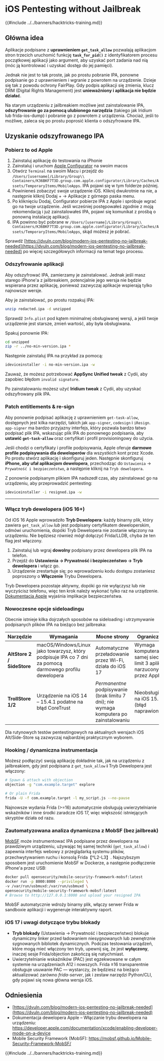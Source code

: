 # iOS Pentesting without Jailbreak

{{#include ../../banners/hacktricks-training.md}}

## Główna idea

Aplikacje podpisane z **uprawnieniem `get_task_allow`** pozwalają aplikacjom stron trzecich uruchomić funkcję **`task_for_pid()`** z identyfikatorem procesu początkowej aplikacji jako argument, aby uzyskać port zadania nad nią (móc ją kontrolować i uzyskać dostęp do jej pamięci).

Jednak nie jest to tak proste, jak po prostu pobranie IPA, ponowne podpisanie go z uprawnieniem i wgranie z powrotem na urządzenie. Dzieje się tak z powodu ochrony FairPlay. Gdy podpis aplikacji się zmienia, klucz DRM (Digital Rights Management) jest **unieważniony i aplikacja nie będzie działać**.

Na starym urządzeniu z jailbreakiem możliwe jest zainstalowanie IPA, **odszyfrowanie go za pomocą ulubionego narzędzia** (takiego jak Iridium lub frida-ios-dump) i pobranie go z powrotem z urządzenia. Chociaż, jeśli to możliwe, zaleca się po prostu poprosić klienta o odszyfrowane IPA.


## Uzyskanie odszyfrowanego IPA

### Pobierz to od Apple

1. Zainstaluj aplikację do testowania na iPhonie
2. Zainstaluj i uruchom [Apple Configurator](https://apps.apple.com/au/app/apple-configurator/id1037126344?mt=12) na swoim macos
3. Otwórz `Terminal` na swoim Macu i przejdź do `/Users/[username]/Library/Group\\ Containers/K36BKF7T3D.group.com.apple.configurator/Library/Caches/Assets/TemporaryItems/MobileApps`. IPA pojawi się w tym folderze później.
4. Powinieneś zobaczyć swoje urządzenie iOS. Kliknij dwukrotnie na nie, a następnie kliknij Dodaj + → Aplikacje z górnego paska menu.
5. Po kliknięciu Dodaj, Configurator pobierze IPA z Apple i spróbuje wgrać go na twoje urządzenie. Jeśli wcześniej postępowałeś zgodnie z moją rekomendacją i już zainstalowałeś IPA, pojawi się komunikat z prośbą o ponowną instalację aplikacji.
6. IPA powinno być pobrane w `/Users/[username]/Library/Group\\ Containers/K36BKF7T3D.group.com.apple.configurator/Library/Caches/Assets/TemporaryItems/MobileApps`, skąd możesz je pobrać.

Sprawdź [https://dvuln.com/blog/modern-ios-pentesting-no-jailbreak-needed](https://dvuln.com/blog/modern-ios-pentesting-no-jailbreak-needed) po więcej szczegółowych informacji na temat tego procesu.


### Odszyfrowanie aplikacji

Aby odszyfrować IPA, zamierzamy je zainstalować. Jednak jeśli masz starego iPhone'a z jailbreakiem, potencjalnie jego wersja nie będzie wspierana przez aplikację, ponieważ zazwyczaj aplikacje wspierają tylko najnowsze wersje.

Aby je zainstalować, po prostu rozpakuj IPA:
```bash
unzip redacted.ipa -d unzipped
```
Sprawdź `Info.plist` pod kątem minimalnej obsługiwanej wersji, a jeśli twoje urządzenie jest starsze, zmień wartość, aby była obsługiwana.

Spakuj ponownie IPA:
```bash
cd unzipped
zip -r ../no-min-version.ipa *
```
Następnie zainstaluj IPA na przykład za pomocą:
```bash
ideviceinstaller -i no-min-version.ipa -w
```
Zauważ, że możesz potrzebować **AppSync Unified tweak** z Cydii, aby zapobiec błędom `invalid signature`.

Po zainstalowaniu możesz użyć **Iridium tweak** z Cydii, aby uzyskać odszyfrowany plik IPA.


### Patch entitlements & re-sign

Aby ponownie podpisać aplikację z uprawnieniem `get-task-allow`, dostępnych jest kilka narzędzi, takich jak `app-signer`, `codesign` i `iResign`. `app-signer` ma bardzo przyjazny interfejs, który pozwala bardzo łatwo podpisać plik IPA, wskazując plik IPA do ponownego podpisania, aby **ustawić `get-task-allow`** oraz certyfikat i profil provisioningowy do użycia.

Jeśli chodzi o certyfikaty i profile podpisywania, Apple oferuje **darmowe profile podpisywania dla deweloperów** dla wszystkich kont przez Xcode. Po prostu stwórz aplikację i skonfiguruj jeden. Następnie skonfiguruj **iPhone, aby ufał aplikacjom dewelopera**, przechodząc do `Ustawienia` → `Prywatność i bezpieczeństwo`, a następnie kliknij na `Tryb dewelopera`.

Z ponownie podpisanym plikiem IPA nadszedł czas, aby zainstalować go na urządzeniu, aby przeprowadzić pentesting:
```bash
ideviceinstaller -i resigned.ipa -w
```
---

### Włącz tryb dewelopera (iOS 16+)

Od iOS 16 Apple wprowadziło **Tryb Dewelopera**: każdy binarny plik, który zawiera `get_task_allow` *lub* jest podpisany certyfikatem deweloperskim, odmówi uruchomienia, dopóki Tryb Dewelopera nie zostanie włączony na urządzeniu. Nie będziesz również mógł dołączyć Frida/LLDB, chyba że ten flag jest włączony.

1. Zainstaluj lub wgraj **dowolny** podpisany przez dewelopera plik IPA na telefon.
2. Przejdź do **Ustawienia → Prywatność i bezpieczeństwo → Tryb dewelopera** i włącz go.
3. Urządzenie zrestartuje się; po wprowadzeniu kodu dostępu zostaniesz poproszony o **Włączenie** Trybu Dewelopera.

Tryb Dewelopera pozostaje aktywny, dopóki go nie wyłączysz lub nie wyczyścisz telefonu, więc ten krok należy wykonać tylko raz na urządzenie. [Dokumentacja Apple](https://developer.apple.com/documentation/xcode/enabling-developer-mode-on-a-device) wyjaśnia implikacje bezpieczeństwa.

### Nowoczesne opcje sideloadingu

Obecnie istnieje kilka dojrzałych sposobów na sideloading i utrzymywanie podpisanych plików IPA na bieżąco bez jailbreaka:

| Narzędzie | Wymagania | Mocne strony | Ograniczenia |
|-----------|-----------|--------------|--------------|
| **AltStore 2 / SideStore** | macOS/Windows/Linux jako towarzysz, który podpisuje IPA co 7 dni za pomocą darmowego profilu dewelopera | Automatyczne przeładowanie przez Wi-Fi, działa do iOS 17 | Wymaga komputera w tej samej sieci, limit 3 aplikacji narzucony przez Apple |
| **TrollStore 1/2** | Urządzenie na iOS 14 – 15.4.1 podatne na błąd CoreTrust | *Permanentne* podpisywanie (brak limitu 7 dni); nie wymaga komputera po zainstalowaniu | Nieobsługiwane na iOS 15.5+ (błąd naprawiony) |

Dla rutynowych testów pentestingowych na aktualnych wersjach iOS Alt/Side-Store są zazwyczaj najbardziej praktycznym wyborem.

### Hooking / dynamiczna instrumentacja

Możesz podłączyć swoją aplikację dokładnie tak, jak na urządzeniu z jailbreakiem, gdy jest podpisana z `get_task_allow` **i** Tryb Dewelopera jest włączony:
```bash
# Spawn & attach with objection
objection -g "com.example.target" explore

# Or plain Frida
frida -U -f com.example.target -l my_script.js --no-pause
```
Najnowsze wydania Frida (>=16) automatycznie obsługują uwierzytelnianie wskaźników i inne środki zaradcze iOS 17, więc większość istniejących skryptów działa od razu.

### Zautomatyzowana analiza dynamiczna z MobSF (bez jailbreak)

[MobSF](https://mobsf.github.io/Mobile-Security-Framework-MobSF/) może instrumentować IPA podpisane przez dewelopera na prawdziwym urządzeniu, używając tej samej techniki (`get_task_allow`) i zapewnia interfejs webowy z przeglądarką systemu plików, przechwytywaniem ruchu i konsolą Frida【†L2-L3】. Najszybszym sposobem jest uruchomienie MobSF w Dockerze, a następnie podłączenie iPhone'a przez USB:
```bash
docker pull opensecurity/mobile-security-framework-mobsf:latest
docker run -p 8000:8000 --privileged \
-v /var/run/usbmuxd:/var/run/usbmuxd \
opensecurity/mobile-security-framework-mobsf:latest
# Browse to http://127.0.0.1:8000 and upload your resigned IPA
```
MobSF automatycznie wdroży binarny plik, włączy serwer Frida w sandboxie aplikacji i wygeneruje interaktywny raport.

### iOS 17 i uwagi dotyczące trybu blokady

* **Tryb blokady** (Ustawienia → Prywatność i bezpieczeństwo) blokuje dynamiczny linker przed ładowaniem niesygnowanych lub zewnętrznie sygnowanych bibliotek dynamicznych. Podczas testowania urządzeń, które mogą mieć włączony ten tryb, upewnij się, że jest **wyłączony**, inaczej sesje Frida/objection zakończą się natychmiast.
* Uwierzytelnianie wskaźników (PAC) jest egzekwowane w całym systemie na urządzeniach A12 i nowszych. Frida ≥16 transparentnie obsługuje usuwanie PAC — wystarczy, że będziesz na bieżąco aktualizować zarówno *frida-server*, jak i zestaw narzędzi Python/CLI, gdy pojawi się nowa główna wersja iOS.

## Odniesienia

- [https://dvuln.com/blog/modern-ios-pentesting-no-jailbreak-needed](https://dvuln.com/blog/modern-ios-pentesting-no-jailbreak-needed)
- Dokumentacja dewelopera Apple – Włączanie trybu dewelopera na urządzeniu: <https://developer.apple.com/documentation/xcode/enabling-developer-mode-on-a-device>
- Mobile Security Framework (MobSF): <https://mobsf.github.io/Mobile-Security-Framework-MobSF/>

{{#include ../../banners/hacktricks-training.md}}
